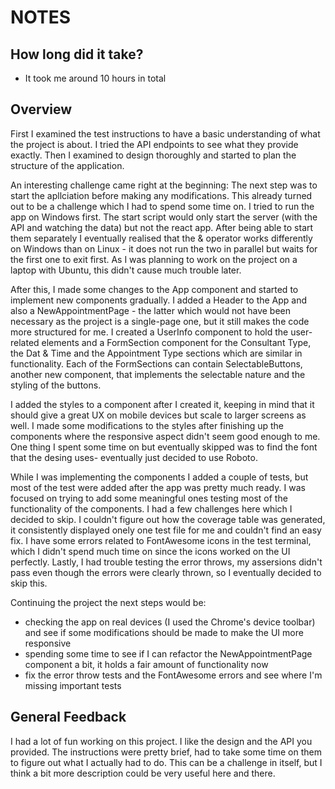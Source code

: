 # NOTES

## How long did it take?

- It took me around 10 hours in total

## Overview

First I examined the test instructions to have a basic understanding of what the project is about. I tried the API endpoints to see what they provide exactly. Then I examined to design thoroughly and started to plan the structure of the application.

An interesting challenge came right at the beginning:
The next step was to start the apllciation before making any modifications. This already turned out to be a challenge which I had to spend some time on. I tried to run the app on Windows first. The start script would only start the server (with the API and watching the data) but not the react app. After being able to start them separately I eventually realised that the & operator works differently on Windows than on Linux - it does not run the two in parallel but waits for the first one to exit first. As I was planning to work on the project on a laptop with Ubuntu, this didn't cause much trouble later.

After this, I made some changes to the App component and started to implement new components gradually. I added a Header to the App and also a NewAppointmentPage - the latter which would not have been necessary as the project is a single-page one, but it still makes the code more structured for me. I created a UserInfo component to hold the user-related elements and a FormSection component for the Consultant Type, the Dat & Time and the Appointment Type sections which are similar in functionality. Each of the FormSections can contain SelectableButtons, another new component, that implements the selectable nature and the styling of the buttons.

I added the styles to a component after I created it, keeping in mind that it should give a great UX on mobile devices but scale to larger screens as well. I made some modifications to the styles after finishing up the components where the responsive aspect didn't seem good enough to me. One thing I spent some time on but eventually skipped was to find the font that the desing uses- eventually just decided to use Roboto. 

While I was implementing the components I added a couple of tests, but most of the test were added after the app was pretty much ready. I was focused on trying to add some meaningful ones testing most of the functionality of the components. I had a few challenges here which I decided to skip. I couldn't figure out how the coverage table was generated, it consistently displayed onely one test file for me and couldn't find an easy fix. I have some errors related to FontAwesome icons in the test terminal, which I didn't spend much time on since the icons worked on the UI perfectly. Lastly, I had trouble testing the error throws, my assersions didn't pass even though the errors were clearly thrown, so I eventually decided to skip this.

Continuing the project the next steps would be:
  - checking the app on real devices (I used the Chrome's device toolbar) and see if some modifications should be made to make the UI more responsive
  - spending some time to see if I can refactor the NewAppointmentPage component a bit, it holds a fair amount of functionality now
  - fix the error throw tests and the FontAwesome errors and see where I'm missing important tests

## General Feedback

I had a lot of fun working on this project. I like the design and the API you provided. The instructions were pretty brief, had to take some time on them to figure out what I actually had to do. This can be a challenge in itself, but I think a bit more description could be very useful here and there. 